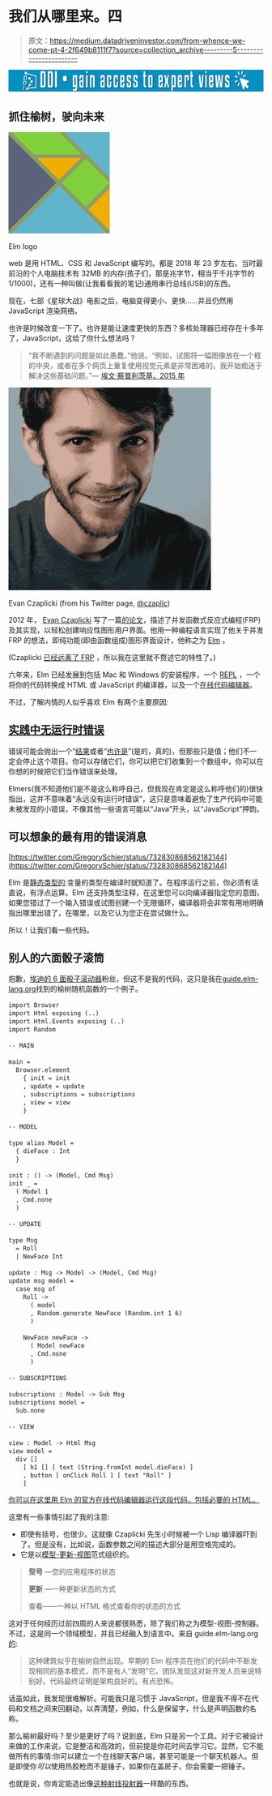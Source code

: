 # 我们从哪里来。四

> 原文：<https://medium.datadriveninvestor.com/from-whence-we-come-pt-4-2f649b8111f7?source=collection_archive---------5----------------------->

[![](img/07374afea3e40d6217fb01cbcc502c9f.png)](http://www.track.datadriveninvestor.com/1126A)

## 抓住榆树，驶向未来

![](img/e69aaea03ef8e5aec6d51167e60a833d.png)

Elm logo

web 是用 HTML、CSS 和 JavaScript 编写的。都是 2018 年 23 岁左右。当时最前沿的个人电脑技术有 32MB 的内存(孩子们，那是兆字节，相当于千兆字节的 1/1000)，还有一种叫做(让我看看我的笔记)通用串行总线(USB)的东西。

现在，七部《星球大战》电影之后，电脑变得更小、更快……并且仍然用 JavaScript 渲染网络。

也许是时候改变一下了。也许是能让速度更快的东西？多核处理器已经存在十多年了，JavaScript，这给了你什么想法吗？

> “我不断遇到的问题是如此愚蠢，”他说。“例如，试图将一幅图像放在一个框的中央，或者在多个网页上重复使用视觉元素是非常困难的。我开始痴迷于解决这些基础问题。”— [埃文·察普利茨基，2015 年](https://www.seas.harvard.edu/audiences/alumni/stories/2015/10/alumni-profile-evan-czaplicki-ab-12)

![](img/1380475e40842729f292f77e3d2d9d56.png)

Evan Czaplicki (from his Twitter page, [@czaplic](https://twitter.com/czaplic))

2012 年， [Evan Czaplicki](https://github.com/evancz) 写了一篇[的论文](https://elm-lang.org/assets/papers/concurrent-frp.pdf)，描述了并发函数式反应式编程(FRP)及其实现，以轻松创建响应性图形用户界面。他用一种编程语言实现了他关于并发 FRP 的想法，即纯功能(即由函数组成)图形界面设计，他称之为 [Elm](https://elm-lang.org/) 。

(Czaplicki [已经远离了 FRP](https://elm-lang.org/blog/farewell-to-frp) ，所以我在这里就不赘述它的特性了。)

六年来，Elm 已经发展到包括 Mac 和 Windows 的安装程序，一个 [REPL](https://en.wikipedia.org/wiki/Read%E2%80%93eval%E2%80%93print_loop) ，一个将你的代码转换成 HTML 或 JavaScript 的编译器，以及一个[在线代码编辑器](https://ellie-app.com/)。

不过，了解内情的人似乎喜欢 Elm 有两个主要原因:

## [实践中无运行时错误](https://softwareengineering.stackexchange.com/questions/337295/what-is-the-benefit-of-having-no-runtime-exceptions-like-elm-claims)

错误可能会抛出一个“[结果](https://guide.elm-lang.org/error_handling/result.html)或者“[也许是](https://guide.elm-lang.org/error_handling/maybe.html)”(是的，真的)，但那些只是值；他们不一定会停止这个项目。你可以存储它们，你可以把它们收集到一个数组中，你可以在你想的时候把它们当作错误来处理。

Elmers(我不知道他们是不是这么称呼自己，但我现在肯定是这么称呼他们的)很快指出，这并不意味着“永远没有运行时错误”，这只是意味着避免了生产代码中可能未被发现的小错误，不像其他一些语言可能以“Java”开头，以“JavaScript”押韵。

## 可以想象的最有用的错误消息

[https://twitter.com/GregorySchier/status/732830868562182144](https://twitter.com/GregorySchier/status/732830868562182144)

Elm 是[静态类型的](https://stackoverflow.com/questions/1517582/what-is-the-difference-between-statically-typed-and-dynamically-typed-languages):变量的类型在编译时就知道了。在程序运行之前，你必须有话直说，有浮点运算。Elm 还支持类型注释，在这里您可以向编译器指定您的意图，如果您错过了一个输入错误或试图创建一个无限循环，编译器将会非常有用地明确指出哪里出错了，在哪里，以及它认为您正在尝试做什么。

所以！让我们看一些代码。

## 别人的六面骰子滚筒

抱歉，[埃迪的 6 面骰子滚动器](https://medium.com/datadriveninvestor/from-whence-we-come-97a375810d01)粉丝，但这不是我的代码，这只是我在[guide.elm-lang.org](https://guide.elm-lang.org/effects/random.html)找到的榆树随机函数的一个例子。

```
import Browser
import Html exposing (..)
import Html.Events exposing (..)
import Random

-- MAIN

main =
  Browser.element
    { init = init
    , update = update
    , subscriptions = subscriptions
    , view = view
    }

-- MODEL

type alias Model =
  { dieFace : Int
  }

init : () -> (Model, Cmd Msg)
init _ =
  ( Model 1
  , Cmd.none
  )

-- UPDATE

type Msg
  = Roll
  | NewFace Int

update : Msg -> Model -> (Model, Cmd Msg)
update msg model =
  case msg of
    Roll ->
      ( model
      , Random.generate NewFace (Random.int 1 6)
      )

    NewFace newFace ->
      ( Model newFace
      , Cmd.none
      )

-- SUBSCRIPTIONS

subscriptions : Model -> Sub Msg
subscriptions model =
  Sub.none

-- VIEW

view : Model -> Html Msg
view model =
  div []
    [ h1 [] [ text (String.fromInt model.dieFace) ]
    , button [ onClick Roll ] [ text "Roll" ]
    ] 
```

[你可以在这里用 Elm 的官方在线代码编辑器运行这段代码，包括必要的 HTML。](https://ellie-app.com/37gXN5G4T2sa1)

这里有一些事情引起了我的注意:

*   即使有括号，也很少。这就像 Czaplicki 先生小时候被一个 Lisp 编译器吓到了。但是没有，比如说，函数参数之间的描述大部分是用空格完成的。
*   它是以[模型-更新-视图](https://guide.elm-lang.org/architecture/)范式组织的。

> **型号** —您的应用程序的状态
> 
> **更新** —一种更新状态的方式
> 
> 查看——一种以 HTML 格式查看你的状态的方式

这对于任何经历过前四周的人来说都很熟悉，除了我们称之为模型-视图-控制器。不过，这是同一个领域模型，并且已经融入到语言中。来自 guide.elm-lang.org[的](https://guide.elm-lang.org/architecture/):

> 这种建筑似乎在榆树自然出现。早期的 Elm 程序员在他们的代码中不断发现相同的基本模式，而不是有人“发明”它。团队发现这对新开发人员来说特别好。代码最终证明是架构良好的。有点恐怖。

话虽如此，我发现很难解析。可能我只是习惯于 JavaScript，但是我不得不在代码和文档之间来回翻动，以弄清楚，例如，什么是保留字，什么是声明函数的名称。

那么榆树最好吗？至少是更好了吗？说到底，Elm 只是另一个工具。对于它被设计来做的工作来说，它是整洁和高效的，但前提是你花时间去学习它。显然，它不能做所有的事情:你可以建立一个在线聊天客户端，甚至可能是一个聊天机器人。但是即使你*可以*使用热胶枪而不是锤子，如果你在盖房子，你会需要一把锤子。

也就是说，你肯定能造出像[这种射线投射器](http://krisajenkins.github.io/elm-rays/)一样酷的东西。